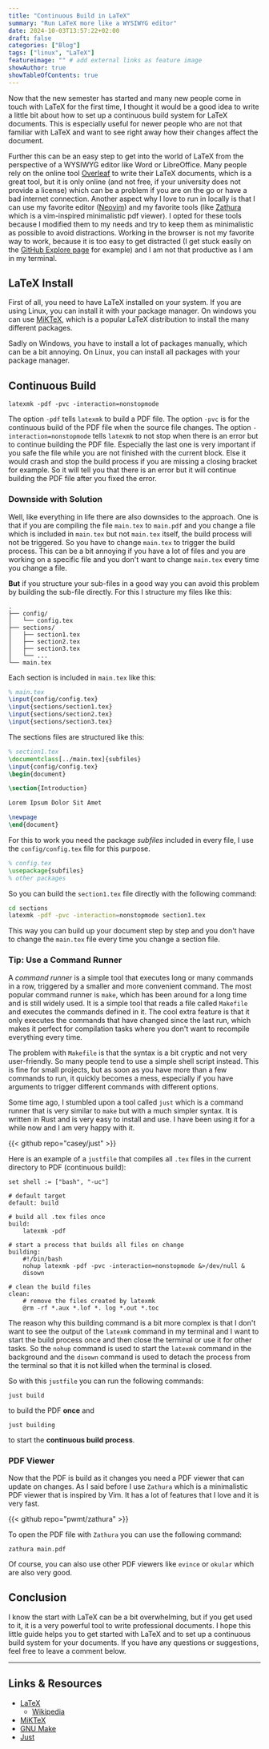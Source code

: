 ```yaml
---
title: "Continuous Build in LaTeX"
summary: "Run LaTeX more like a WYSIWYG editor"
date: 2024-10-03T13:57:22+02:00
draft: false
categories: ["Blog"]
tags: ["linux", "LaTeX"]
featureimage: "" # add external links as feature image
showAuthor: true
showTableOfContents: true
---
```


Now that the new semester has started and many new people come in touch with LaTeX for the first time, I thought it would be a good idea to write a little bit about how to set up a continuous build system for LaTeX documents. This is especially useful for newer people who are not that familiar with LaTeX and want to see right away how their changes affect the document.

Further this can be an easy step to get into the world of LaTeX from the perspective of a WYSIWYG editor like Word or LibreOffice. Many people rely on the online tool [Overleaf](https://www.overleaf.com/) to write their LaTeX documents, which is a great tool, but it is only online (and not free, if your university does not provide a license) which can be a problem if you are on the go or have a bad internet connection. Another aspect why I love to run in locally is that I can use my favorite editor ([Neovim](https://github.com/neovim/neovim)) and my favorite tools (like [Zathura](https://pwmt.org/projects/zathura/) which is a vim-inspired minimalistic pdf viewer). I opted for these tools because I modified them to my needs and try to keep them as minimalistic as possible to avoid distractions. Working in the browser is not my favorite way to work, because it is too easy to get distracted (I get stuck easily on the [GitHub Explore page](https://github.com/explore) for example) and I am not that productive as I am in my terminal.

## LaTeX Install

First of all, you need to have LaTeX installed on your system. If you are using Linux, you can install it with your package manager. On windows you can use [MiKTeX](https://miktex.org/), which is a popular LaTeX distribution to install the many different packages.

Sadly on Windows, you have to install a lot of packages manually, which can be a bit annoying. On Linux, you can install all packages with your package manager.

## Continuous Build

```
latexmk -pdf -pvc -interaction=nonstopmode
```

The option `-pdf` tells `latexmk` to build a PDF file. The option `-pvc` is for the continuous build of the PDF file when the source file changes. The option `-interaction=nonstopmode` tells `latexmk` to not stop when there is an error but to continue building the PDF file. Especially the last one is very important if you safe the file while you are not finished with the current block. Else it would crash and stop the build process if you are missing a closing bracket for example. So it will tell you that there is an error but it will continue building the PDF file after you fixed the error.

### Downside with Solution

Well, like everything in life there are also downsides to the approach. One is that if you are compiling the file `main.tex` to `main.pdf` and you change a file which is included in `main.tex` but not `main.tex` itself, the build process will not be triggered. So you have to change `main.tex` to trigger the build process. This can be a bit annoying if you have a lot of files and you are working on a specific file and you don't want to change `main.tex` every time you change a file.

**But** if you structure your sub-files in a good way you can avoid this problem by building the sub-file directly.
For this I structure my files like this:

```
.
├── config/
│   └── config.tex
├── sections/
│   ├── section1.tex
│   ├── section2.tex
│   ├── section3.tex
│   └── ...
└── main.tex
```

Each section is included in `main.tex` like this:

```latex
% main.tex
\input{config/config.tex}
\input{sections/section1.tex}
\input{sections/section2.tex}
\input{sections/section3.tex}
```

The sections files are structured like this:

```latex
% section1.tex
\documentclass[../main.tex]{subfiles}
\input{config/config.tex}
\begin{document}

\section{Introduction}

Lorem Ipsum Dolor Sit Amet

\newpage
\end{document}
```

For this to work you need the package _subfiles_ included in every file, I use the `config/config.tex` file for this purpose.

```latex
% config.tex
\usepackage{subfiles}
% other packages
```

So you can build the `section1.tex` file directly with the following command:

```bash
cd sections
latexmk -pdf -pvc -interaction=nonstopmode section1.tex

```

This way you can build up your document step by step and you don't have to change the `main.tex` file every time you change a section file.

### Tip: Use a Command Runner

A _command runner_ is a simple tool that executes long or many commands in a row, triggered by a smaller and more convenient command. The most popular command runner is `make`, which has been around for a long time and is still widely used. It is a simple tool that reads a file called `Makefile` and executes the commands defined in it. The cool extra feature is that it only executes the commands that have changed since the last run, which makes it perfect for compilation tasks where you don't want to recompile everything every time.

The problem with `Makefile` is that the syntax is a bit cryptic and not very user-friendly. So many people tend to use a simple shell script instead. This is fine for small projects, but as soon as you have more than a few commands to run, it quickly becomes a mess, especially if you have arguments to trigger different commands with different options.

Some time ago, I stumbled upon a tool called `just` which is a command runner that is very similar to `make` but with a much simpler syntax. It is written in Rust and is very easy to install and use. I have been using it for a while now and I am very happy with it.

{{< github repo="casey/just" >}}

Here is an example of a `justfile` that compiles all `.tex` files in the current directory to PDF (continuous build):

```make
set shell := ["bash", "-uc"]

# default target
default: build

# build all .tex files once
build:
    latexmk -pdf

# start a process that builds all files on change
building:
    #!/bin/bash
    nohup latexmk -pdf -pvc -interaction=nonstopmode &>/dev/null &
    disown

# clean the build files
clean:
    # remove the files created by latexmk
    @rm -rf *.aux *.lof *. log *.out *.toc
```

The reason why this building command is a bit more complex is that I don't want to see the output of the `latexmk` command in my terminal and I want to start the build process once and then close the terminal or use it for other tasks. So the `nohup` command is used to start the `latexmk` command in the background and the `disown` command is used to detach the process from the terminal so that it is not killed when the terminal is closed.

So with this `justfile` you can run the following commands:

```
just build
```

to build the PDF **once** and

```
just building
```

to start the **continuous build process**.

### PDF Viewer

Now that the PDF is build as it changes you need a PDF viewer that can update on changes. As I said before I use `Zathura` which is a minimalistic PDF viewer that is inspired by Vim. It has a lot of features that I love and it is very fast.

{{< github repo="pwmt/zathura" >}}

To open the PDF file with `Zathura` you can use the following command:

```
zathura main.pdf
```

Of course, you can also use other PDF viewers like `evince` or `okular` which are also very good.

## Conclusion

I know the start with LaTeX can be a bit overwhelming, but if you get used to it, it is a very powerful tool to write professional documents. I hope this little guide helps you to get started with LaTeX and to set up a continuous build system for your documents. If you have any questions or suggestions, feel free to leave a comment below.

---

## Links & Resources

- [LaTeX](https://www.latex-project.org/)
  - [Wikipedia](https://en.wikibooks.org/wiki/LaTeX)
- [MiKTeX](https://miktex.org/)
- [GNU Make](https://www.gnu.org/software/make/)
- [Just](https://github.com/casey/just)

